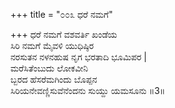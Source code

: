 +++
title = "೦೦೩ ಧರೆ ನಮಗೆ"

+++
ಧರೆ ನಮಗೆ ವಶವರ್ತಿ ಖಂಡೆಯ  
ಸಿರಿ ನಮಗೆ ಮೈವಳಿ ಯುಧಿಷ್ಠಿರ  
ನರಸುತನ ನಳನಹುಷ ನೃಗ ಭರತಾದಿ ಭೂಮಿಪರ |  
ಮರೆಸಿತೆಂಬುದು ಲೋಕವೀನಿ  
ಬ್ಬರದ ಹೆಸರೆಮಗಿಂದು ಬೊಪ್ಪನ  
ಸಿರಿಯನೇವಣ್ಣಿಸುವೆನೆಂದನು ಸುಯ್ದು ಯಮಸೂನು     ॥3॥